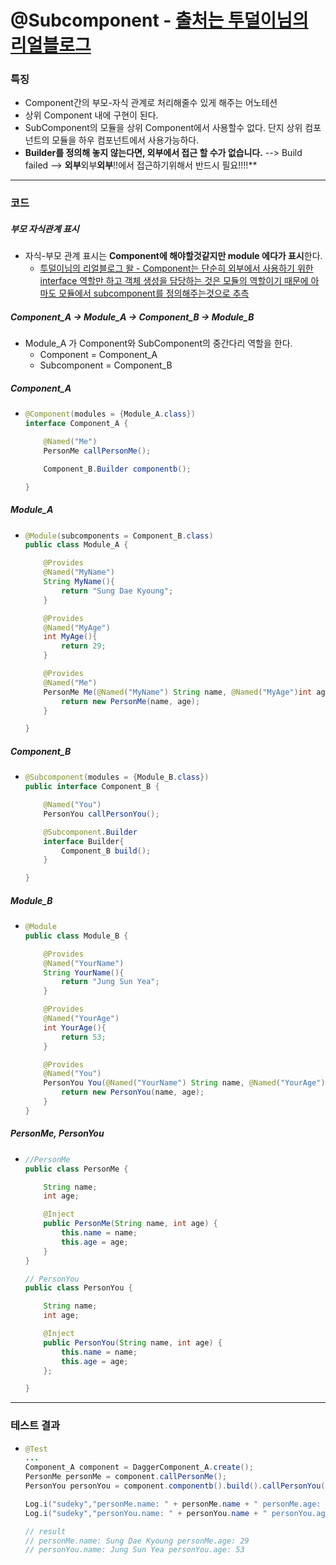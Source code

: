 # @Subcomponent - [출처는 투덜이님의 리얼블로그](https://tourspace.tistory.com/330?category=797357#recentComments)
### 특징
* Component간의 부모-자식 관계로 처리해줄수 있게 해주는 어노테션
* 상위 Component 내에 구현이 된다.
* SubComponent의 모듈을 상위 Component에서 사용할수 없다. 단지 상위 컴포넌트의 모듈을 하우 컴포넌트에서 사용가능하다.
* **Builder를 정의해 놓지 않는다면, 외부에서 접근 할 수가 없습니다.** --> Build failed --> **외부**외부**외부**!!에서 접근하기위해서 반드시 필요!!!!**
---
### 코드
##### 부모 자식관계 표시
* 자식-부모 관계 표시는 **Component에 해야할것같지만 module 에다가 표시**한다.
  * [투덜이님의 리얼블로그 왈 - Component는 단순히 외부에서 사용하기 위한 interface 역할만 하고 객체 생성을 담당하는 것은 모듈의 역할이기 때문에 아마도 모듈에서 subcomponent를 정의해주는것으로 추측](https://tourspace.tistory.com/330?category=797357#recentComments)
##### Component_A -> Module_A -> Component_B -> Module_B
* Module_A 가 Component와 SubComponent의 중간다리 역할을 한다.
  * Component = Component_A
  * Subcomponent = Component_B
##### Component_A
* ```java
  @Component(modules = {Module_A.class})
  interface Component_A {

      @Named("Me")
      PersonMe callPersonMe();

      Component_B.Builder componentb();

  }
##### Module_A
* ```java
  @Module(subcomponents = Component_B.class)
  public class Module_A {

      @Provides
      @Named("MyName")
      String MyName(){
          return "Sung Dae Kyoung";
      }

      @Provides
      @Named("MyAge")
      int MyAge(){
          return 29;
      }

      @Provides
      @Named("Me")
      PersonMe Me(@Named("MyName") String name, @Named("MyAge")int age){
          return new PersonMe(name, age);
      }

  }
##### Component_B
* ```java
  @Subcomponent(modules = {Module_B.class})
  public interface Component_B {

      @Named("You")
      PersonYou callPersonYou();

      @Subcomponent.Builder
      interface Builder{
          Component_B build();
      }

  }
##### Module_B
* ```java
  @Module
  public class Module_B {

      @Provides
      @Named("YourName")
      String YourName(){
          return "Jung Sun Yea";
      }

      @Provides
      @Named("YourAge")
      int YourAge(){
          return 53;
      }

      @Provides
      @Named("You")
      PersonYou You(@Named("YourName") String name, @Named("YourAge") int age){
          return new PersonYou(name, age);
      }
  }
##### PersonMe, PersonYou
* ```java
  //PersonMe
  public class PersonMe {

      String name;
      int age;

      @Inject
      public PersonMe(String name, int age) {
          this.name = name;
          this.age = age;
      }
  }
  
  // PersonYou
  public class PersonYou {

      String name;
      int age;

      @Inject
      public PersonYou(String name, int age) {
          this.name = name;
          this.age = age;
      };

  }
--- 
### 테스트 결과
* ```java
  @Test
  ...
  Component_A component = DaggerComponent_A.create();
  PersonMe personMe = component.callPersonMe();
  PersonYou personYou = component.componentb().build().callPersonYou();

  Log.i("sudeky","personMe.name: " + personMe.name + " personMe.age: " + personMe.age);
  Log.i("sudeky","personYou.name: " + personYou.name + " personYou.age: " + personYou.age);
  
  // result
  // personMe.name: Sung Dae Kyoung personMe.age: 29
  // personYou.name: Jung Sun Yea personYou.age: 53
